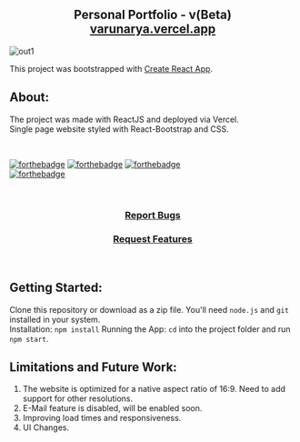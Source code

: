 <h2 align="center">
  Personal Portfolio - v(Beta) <br />
  <a href="https://varunarya.vercel.app/" target="_blank">varunarya.vercel.app</a>
</h2>

![out1](https://user-images.githubusercontent.com/99555479/227766259-0e729142-d8c9-4791-a744-f21fbbbc57b5.jpg)

This project was bootstrapped with [Create React App](https://github.com/facebook/create-react-app).

## About:

The project was made with ReactJS and deployed via Vercel. <br />
Single page website styled with React-Bootstrap and CSS. 

<br />

[![forthebadge](https://forthebadge.com/images/badges/made-with-javascript.svg)](https://forthebadge.com)
[![forthebadge](https://forthebadge.com/images/badges/uses-html.svg)](https://forthebadge.com)
[![forthebadge](https://forthebadge.com/images/badges/uses-css.svg)](https://forthebadge.com)
<br />
[![forthebadge](https://forthebadge.com/images/badges/works-on-my-machine.svg)](https://forthebadge.com)

<br />
<h3 align="center"><a href="https://github.com/JohnLocke117/Portfolio-Website/issues">Report Bugs</a></h3> 
<h3 align="center"><a href="https://github.com/JohnLocke117/Portfolio-Website/issues">Request Features</a></h3>

<br />

## Getting Started:
Clone this repository or download as a zip file. You'll need `node.js` and `git` installed in your system. <br />
Installation: `npm install`
Running the App: `cd` into the project folder and run `npm start`.

## Limitations and Future Work:

1. The website is optimized for a native aspect ratio of 16:9. Need to add support for other resolutions.
2. E-Mail feature is disabled, will be enabled soon.
3. Improving load times and responsiveness.
4. UI Changes.
